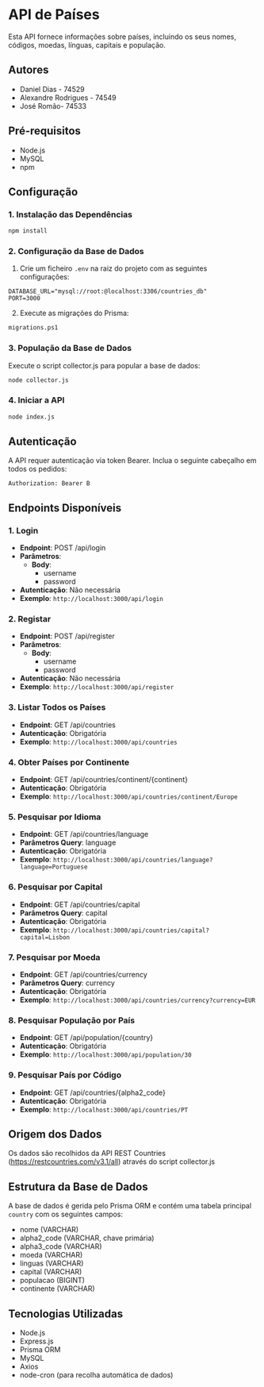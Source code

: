 # API de Países

Esta API fornece informações sobre países, incluindo os seus nomes, códigos, moedas, línguas, capitais e população.

## Autores
- Daniel Dias - 74529
- Alexandre Rodrigues - 74549
- José Romão- 74533

## Pré-requisitos
- Node.js
- MySQL
- npm

## Configuração

### 1. Instalação das Dependências
```bash
npm install 
```

### 2. Configuração da Base de Dados
1. Crie um ficheiro `.env` na raiz do projeto com as seguintes configurações:
```env
DATABASE_URL="mysql://root:@localhost:3306/countries_db"
PORT=3000
```

2. Execute as migrações do Prisma:
```bash
migrations.ps1
```

### 3. População da Base de Dados
Execute o script collector.js para popular a base de dados:
```bash
node collector.js
```

### 4. Iniciar a API
```bash
node index.js
```

## Autenticação

A API requer autenticação via token Bearer. Inclua o seguinte cabeçalho em todos os pedidos:
```
Authorization: Bearer B
```

## Endpoints Disponíveis

### 1. Login
- **Endpoint**: POST /api/login
- **Parâmetros**: 
  - **Body**: 
    - username
    - password
- **Autenticação**: Não necessária
- **Exemplo**: `http://localhost:3000/api/login`

### 2. Registar
- **Endpoint**: POST /api/register
- **Parâmetros**: 
  - **Body**: 
    - username
    - password
- **Autenticação**: Não necessária
- **Exemplo**: `http://localhost:3000/api/register`

### 3. Listar Todos os Países
- **Endpoint**: GET /api/countries
- **Autenticação**: Obrigatória
- **Exemplo**: `http://localhost:3000/api/countries`

### 4. Obter Países por Continente
- **Endpoint**: GET /api/countries/continent/{continent}
- **Autenticação**: Obrigatória
- **Exemplo**: `http://localhost:3000/api/countries/continent/Europe`

### 5. Pesquisar por Idioma
- **Endpoint**: GET /api/countries/language
- **Parâmetros Query**: language
- **Autenticação**: Obrigatória
- **Exemplo**: `http://localhost:3000/api/countries/language?language=Portuguese`

### 6. Pesquisar por Capital
- **Endpoint**: GET /api/countries/capital
- **Parâmetros Query**: capital
- **Autenticação**: Obrigatória
- **Exemplo**: `http://localhost:3000/api/countries/capital?capital=Lisbon`

### 7. Pesquisar por Moeda
- **Endpoint**: GET /api/countries/currency
- **Parâmetros Query**: currency
- **Autenticação**: Obrigatória
- **Exemplo**: `http://localhost:3000/api/countries/currency?currency=EUR`

### 8. Pesquisar População por País
- **Endpoint**: GET /api/population/{country}
- **Autenticação**: Obrigatória
- **Exemplo**: `http://localhost:3000/api/population/30`

### 9. Pesquisar País por Código
- **Endpoint**: GET /api/countries/{alpha2_code}
- **Autenticação**: Obrigatória
- **Exemplo**: `http://localhost:3000/api/countries/PT`

## Origem dos Dados
Os dados são recolhidos da API REST Countries (https://restcountries.com/v3.1/all) através do script collector.js

## Estrutura da Base de Dados
A base de dados é gerida pelo Prisma ORM e contém uma tabela principal `country` com os seguintes campos:
- nome (VARCHAR)
- alpha2_code (VARCHAR, chave primária)
- alpha3_code (VARCHAR)
- moeda (VARCHAR)
- linguas (VARCHAR)
- capital (VARCHAR)
- populacao (BIGINT)
- continente (VARCHAR)

## Tecnologias Utilizadas
- Node.js
- Express.js
- Prisma ORM
- MySQL
- Axios
- node-cron (para recolha automática de dados)